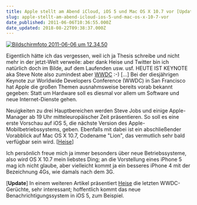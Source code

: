 ```yaml
---
title: Apple stellt am Abend iCloud, iOS 5 und Mac OS X 10.7 vor [Update]
slug: apple-stellt-am-abend-icloud-ios-5-und-mac-os-x-10-7-vor
date_published: 2011-06-06T10:36:55.000Z
date_updated: 2018-08-22T09:38:37.000Z
---
```


[![Bildschirmfoto 2011-06-06 um 12.34.50](//picdump.thafaker.de/2011/06/Bildschirmfoto-2011-06-06-um-12.34.50-150x150.png)](http://picdump.thafaker.de/2011/06/Bildschirmfoto-2011-06-06-um-12.34.50.png)

Eigentlich hätte ich das vergessen, weil ich ja Thesis schreibe und nicht mehr in der jetzt-Welt verweile: aber dank Heise und Twitter bin ich natürlich doch im Bilde, auf dem Laufenden usw. usf. HEUTE IST KEYNOTE aka Steve Note also zumindest aber [WWDC](http://developer.apple.com/wwdc/) :-) [...] Bei der diesjährigen Keynote zur Worldwide Developers Conference (WWDC) in San Francisco hat Apple die großen Themen ausnahmsweise bereits vorab bekannt gegeben: Statt um Hardware soll es diesmal vor allem um Software und neue Internet-Dienste gehen.

Neuigkeiten zu drei Hauptbereichen werden Steve Jobs und einige Apple-Manager ab 19 Uhr mitteleuropäischer Zeit präsentieren. So soll es eine erste Vorschau auf iOS 5, die nächste Version des Apple-Mobilbetriebssystems, geben. Ebenfalls mit dabei ist ein abschließender Vorabblick auf Mac OS X 10.7, Codename "Lion", das vermutlich sehr bald verfügbar sein wird. [[Heise](http://www.heise.de/mac-and-i/meldung/Apple-stellt-am-Abend-iCloud-iOS-5-und-Mac-OS-X-10-7-vor-1255659.html)]

Ich persönlich freue mich ja immer besonders über neue Betriebssysteme, also wird OS X 10.7 mein liebstes Ding; an die Vorstellung eines iPhone 5 mag ich nicht glaube, aber vielleicht kommt ja ein besseres iPhone 4 mit der Bezeichnung 4Gs, wie damals nach dem 3G.

[**Update**] In einem weiteren Artikel präsentiert [Heise](http://www.heise.de/mac-and-i/meldung/Roundup-Die-letzten-WWDC-Geruechte-1255685.html) die letzten WWDC-Gerüchte, sehr interessant; hoffentlich kommt das neue Benachrichtigungssystem in iOS 5, zum Beispiel.
